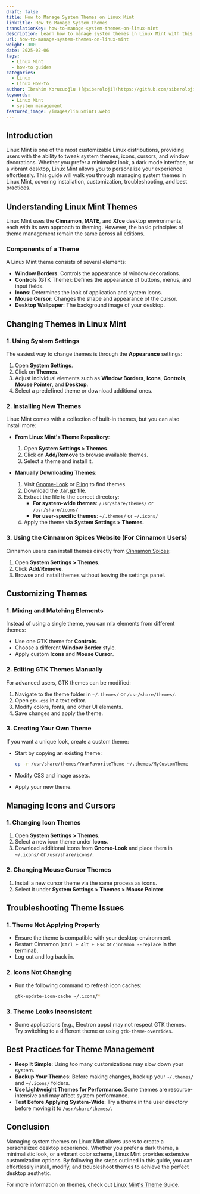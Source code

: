 ```yaml
---
draft: false
title: How to Manage System Themes on Linux Mint
linkTitle: How to Manage System Themes
translationKey: how-to-manage-system-themes-on-linux-mint
description: Learn how to manage system themes in Linux Mint with this step-by-step guide.
url: how-to-manage-system-themes-on-linux-mint
weight: 300
date: 2025-02-06
tags:
  - Linux Mint
  - how-to guides
categories:
  - Linux
  - Linux How-to
author: İbrahim Korucuoğlu ([@siberoloji](https://github.com/siberoloji))
keywords:
  - Linux Mint
  - system management
featured_image: /images/linuxmint1.webp
---
```

## Introduction

Linux Mint is one of the most customizable Linux distributions, providing users with the ability to tweak system themes, icons, cursors, and window decorations. Whether you prefer a minimalist look, a dark mode interface, or a vibrant desktop, Linux Mint allows you to personalize your experience effortlessly. This guide will walk you through managing system themes in Linux Mint, covering installation, customization, troubleshooting, and best practices.

## Understanding Linux Mint Themes

Linux Mint uses the **Cinnamon**, **MATE**, and **Xfce** desktop environments, each with its own approach to theming. However, the basic principles of theme management remain the same across all editions.

### Components of a Theme

A Linux Mint theme consists of several elements:

- **Window Borders**: Controls the appearance of window decorations.
- **Controls** (GTK Theme): Defines the appearance of buttons, menus, and input fields.
- **Icons**: Determines the look of application and system icons.
- **Mouse Cursor**: Changes the shape and appearance of the cursor.
- **Desktop Wallpaper**: The background image of your desktop.

## Changing Themes in Linux Mint

### 1. Using System Settings

The easiest way to change themes is through the **Appearance** settings:

1. Open **System Settings**.
2. Click on **Themes**.
3. Adjust individual elements such as **Window Borders**, **Icons**, **Controls**, **Mouse Pointer**, and **Desktop**.
4. Select a predefined theme or download additional ones.

### 2. Installing New Themes

Linux Mint comes with a collection of built-in themes, but you can also install more:

- **From Linux Mint's Theme Repository**:
  1. Open **System Settings > Themes**.
  2. Click on **Add/Remove** to browse available themes.
  3. Select a theme and install it.

- **Manually Downloading Themes**:
  1. Visit [Gnome-Look](https://www.gnome-look.org/) or [Pling](https://www.pling.com/) to find themes.
  2. Download the **.tar.gz** file.
  3. Extract the file to the correct directory:
     - **For system-wide themes**: `/usr/share/themes/` or `/usr/share/icons/`
     - **For user-specific themes**: `~/.themes/` or `~/.icons/`
  4. Apply the theme via **System Settings > Themes**.

### 3. Using the Cinnamon Spices Website (For Cinnamon Users)

Cinnamon users can install themes directly from [Cinnamon Spices](https://cinnamon-spices.linuxmint.com/):

1. Open **System Settings > Themes**.
2. Click **Add/Remove**.
3. Browse and install themes without leaving the settings panel.

## Customizing Themes

### 1. Mixing and Matching Elements

Instead of using a single theme, you can mix elements from different themes:

- Use one GTK theme for **Controls**.
- Choose a different **Window Border** style.
- Apply custom **Icons** and **Mouse Cursor**.

### 2. Editing GTK Themes Manually

For advanced users, GTK themes can be modified:

1. Navigate to the theme folder in `~/.themes/` or `/usr/share/themes/`.
2. Open `gtk.css` in a text editor.
3. Modify colors, fonts, and other UI elements.
4. Save changes and apply the theme.

### 3. Creating Your Own Theme

If you want a unique look, create a custom theme:

- Start by copying an existing theme:

  ```bash
  cp -r /usr/share/themes/YourFavoriteTheme ~/.themes/MyCustomTheme
  ```

- Modify CSS and image assets.
- Apply your new theme.

## Managing Icons and Cursors

### 1. Changing Icon Themes

1. Open **System Settings > Themes**.
2. Select a new icon theme under **Icons**.
3. Download additional icons from **Gnome-Look** and place them in `~/.icons/` or `/usr/share/icons/`.

### 2. Changing Mouse Cursor Themes

1. Install a new cursor theme via the same process as icons.
2. Select it under **System Settings > Themes > Mouse Pointer**.

## Troubleshooting Theme Issues

### 1. Theme Not Applying Properly

- Ensure the theme is compatible with your desktop environment.
- Restart Cinnamon (`Ctrl + Alt + Esc` or `cinnamon --replace` in the terminal).
- Log out and log back in.

### 2. Icons Not Changing

- Run the following command to refresh icon caches:

  ```bash
  gtk-update-icon-cache ~/.icons/*
  ```

### 3. Theme Looks Inconsistent

- Some applications (e.g., Electron apps) may not respect GTK themes. Try switching to a different theme or using `gtk-theme-overrides`.

## Best Practices for Theme Management

- **Keep It Simple**: Using too many customizations may slow down your system.
- **Backup Your Themes**: Before making changes, back up your `~/.themes/` and `~/.icons/` folders.
- **Use Lightweight Themes for Performance**: Some themes are resource-intensive and may affect system performance.
- **Test Before Applying System-Wide**: Try a theme in the user directory before moving it to `/usr/share/themes/`.

## Conclusion

Managing system themes on Linux Mint allows users to create a personalized desktop experience. Whether you prefer a dark theme, a minimalistic look, or a vibrant color scheme, Linux Mint provides extensive customization options. By following the steps outlined in this guide, you can effortlessly install, modify, and troubleshoot themes to achieve the perfect desktop aesthetic.

For more information on themes, check out [Linux Mint's Theme Guide](https://www.linuxmint.com/themes.php).